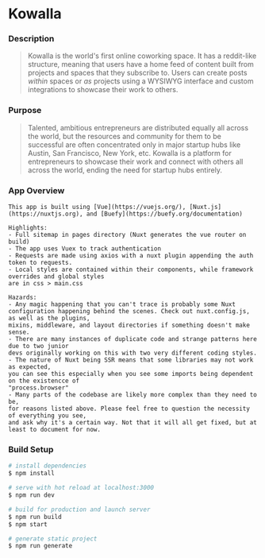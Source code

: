 # Kowalla

### Description
> Kowalla is the world's first online coworking space. It has a reddit-like structure,
> meaning that users have a home feed of content built from projects and spaces that
> they subscribe to. Users can create posts _within_ spaces or _as_ projects using a
> WYSIWYG interface and custom integrations to showcase their work to others.

### Purpose

> Talented, ambitious entrepreneurs are distributed equally all across the world,
> but the resources and community for them to be successful are often concentrated
> only in major startup hubs like Austin, San Francisco, New York, etc. Kowalla is
> a platform for entrepreneurs to showcase their work and connect with others all
> across the world, ending the need for startup hubs entirely.

### App Overview

```
This app is built using [Vue](https://vuejs.org/), [Nuxt.js](https://nuxtjs.org), and [Buefy](https://buefy.org/documentation)

Highlights:
- Full sitemap in pages directory (Nuxt generates the vue router on build)
- The app uses Vuex to track authentication
- Requests are made using axios with a nuxt plugin appending the auth token to requests.
- Local styles are contained within their components, while framework overrides and global styles
are in css > main.css

Hazards:
- Any magic happening that you can't trace is probably some Nuxt
configuration happening behind the scenes. Check out nuxt.config.js, as well as the plugins,
mixins, middleware, and layout directories if something doesn't make sense.
- There are many instances of duplicate code and strange patterns here due to two junior
devs originally working on this with two very different coding styles.
- The nature of Nuxt being SSR means that some libraries may not work as expected,
you can see this especially when you see some imports being dependent on the existencce of
"process.browser"
- Many parts of the codebase are likely more complex than they need to be,
for reasons listed above. Please feel free to question the necessity of everything you see,
and ask why it's a certain way. Not that it will all get fixed, but at least to document for now.
```


### Build Setup

```bash
# install dependencies
$ npm install

# serve with hot reload at localhost:3000
$ npm run dev

# build for production and launch server
$ npm run build
$ npm start

# generate static project
$ npm run generate
```
